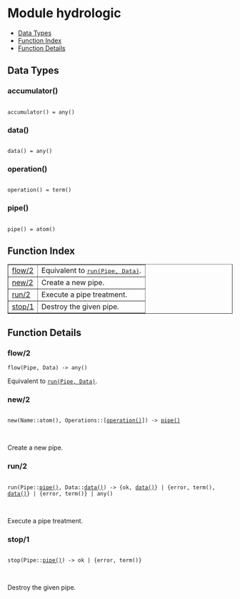 

# Module hydrologic #
* [Data Types](#types)
* [Function Index](#index)
* [Function Details](#functions)

<a name="types"></a>

## Data Types ##




### <a name="type-accumulator">accumulator()</a> ###


<pre><code>
accumulator() = any()
</code></pre>




### <a name="type-data">data()</a> ###


<pre><code>
data() = any()
</code></pre>




### <a name="type-operation">operation()</a> ###


<pre><code>
operation() = term()
</code></pre>




### <a name="type-pipe">pipe()</a> ###


<pre><code>
pipe() = atom()
</code></pre>

<a name="index"></a>

## Function Index ##


<table width="100%" border="1" cellspacing="0" cellpadding="2" summary="function index"><tr><td valign="top"><a href="#flow-2">flow/2</a></td><td>Equivalent to <a href="#run-2"><tt>run(Pipe, Data)</tt></a>.</td></tr><tr><td valign="top"><a href="#new-2">new/2</a></td><td>
Create a new pipe.</td></tr><tr><td valign="top"><a href="#run-2">run/2</a></td><td>
Execute a pipe treatment.</td></tr><tr><td valign="top"><a href="#stop-1">stop/1</a></td><td>
Destroy the given pipe.</td></tr></table>


<a name="functions"></a>

## Function Details ##

<a name="flow-2"></a>

### flow/2 ###

`flow(Pipe, Data) -> any()`

Equivalent to [`run(Pipe, Data)`](#run-2).

<a name="new-2"></a>

### new/2 ###

<pre><code>
new(Name::atom(), Operations::[<a href="#type-operation">operation()</a>]) -&gt; <a href="#type-pipe">pipe()</a>
</code></pre>
<br />

Create a new pipe.

<a name="run-2"></a>

### run/2 ###

<pre><code>
run(Pipe::<a href="#type-pipe">pipe()</a>, Data::<a href="#type-data">data()</a>) -&gt; {ok, <a href="#type-data">data()</a>} | {error, term(), <a href="#type-data">data()</a>} | {error, term()} | any()
</code></pre>
<br />

Execute a pipe treatment.

<a name="stop-1"></a>

### stop/1 ###

<pre><code>
stop(Pipe::<a href="#type-pipe">pipe()</a>) -&gt; ok | {error, term()}
</code></pre>
<br />

Destroy the given pipe.

